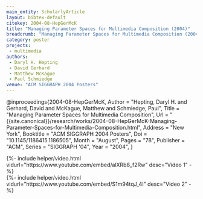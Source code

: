 ```yaml
---
main_entity: ScholarlyArticle
layout: bibtex-default
citekey: 2004-08-HepGerMcK
title: "Managing Parameter Spaces for Multimedia Composition (2004)"
breadcrumb: "Managing Parameter Spaces for Multimedia Composition (2004)"
category: poster
projects:
 - multimedia
authors:
 - Daryl H. Hepting
 - David Gerhard
 - Matthew McKague
 - Paul Schmiedge
venue: "ACM SIGGRAPH 2004 Posters"
---
```

@inproceedings{2004-08-HepGerMcK,
	Author =  "Hepting, Daryl H. and Gerhard, David and McKague, Matthew and Schmiedge, Paul",
	Title =  "Managing Parameter Spaces for Multimedia Composition",
	Url = \"{{site.canonical}}/research/works/2004-08-HepGerMcK-Managing-Parameter-Spaces-for-Multimedia-Composition.html\",
	Address =  "New York",
	Booktitle =  "ACM SIGGRAPH 2004 Posters",
	Doi =  "10.1145/1186415.1186505",
	Month =  "August",
	Pages =  "78",
	Publisher =  "ACM",
	Series =  "SIGGRAPH '04",
	Year =  "2004",
}

<div class="mb-2 p-3">
  {%- include helper/video.html
      vidurl="https://www.youtube.com/embed/alXRb8_f2Rw"
      desc="Video 1"
  -%}
</div>

<div class="mb-2 p-3">
  {%- include helper/video.html
      vidurl="https://www.youtube.com/embed/S1m94tqJ_4I"
      desc="Video 2"
  -%}
</div>
